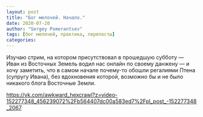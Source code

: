 ```yaml
---
layout: post
title: "Бог мелочей. Начало."
date: 2020-07-20
author: "Sergey Pomerantsev"
tags: [бог мелочей, практика, перепосты]
categories:
---
```


Изучаю стрим, на котором присутствовал в прошедшую субботу — Иван из Восточных Земель водил нас онлайн по своему данжену — и хочу заметить, что в самом начале почему-то обошли регалиями Птена (супругу Ивана), без вдохновения которой, возможно бы и не было никакого блога Восточные Земли.

https://vk.com/awkward_hexcrawl?z=video-152277348_456239072%2Fb564407dc00a583ed7%2Fpl_post_-152277348_2067

